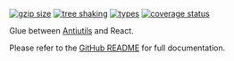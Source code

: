 <!-- README for NPM; the one for GitHub is in .github directory. -->

[![gzip size](https://badgen.net/bundlephobia/minzip/antiutils-react?color=green)](https://bundlephobia.com/result?p=antiutils-react)
[![tree shaking](https://badgen.net/bundlephobia/tree-shaking/antiutils-react)](https://bundlephobia.com/result?p=antiutils-react)
[![types](https://img.shields.io/npm/types/antiutils-react?color=brightgreen)](https://www.npmjs.com/package/antiutils-react)
[![coverage status](https://coveralls.io/repos/github/ivan7237d/antiutils-react/badge.svg?branch=master)](https://coveralls.io/github/ivan7237d/antiutils-react?branch=master)

Glue between [Antiutils](https://github.com/ivan7237d/antiutils) and React.

Please refer to the [GitHub README](https://github.com/ivan7237d/antiutils-react#readme) for full documentation.

